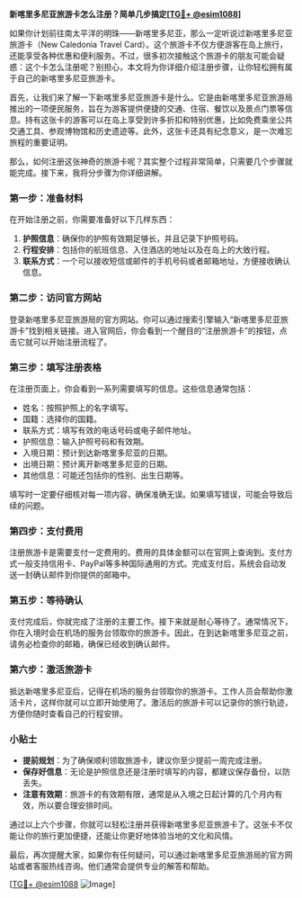**新喀里多尼亚旅游卡怎么注册？简单几步搞定[[TG💪+ @esim1088](https://t.me/s/esim1088)]**

如果你计划前往南太平洋的明珠——新喀里多尼亚，那么一定听说过新喀里多尼亚旅游卡（New Caledonia Travel Card）。这个旅游卡不仅方便游客在岛上旅行，还能享受各种优惠和便利服务。不过，很多初次接触这个旅游卡的朋友可能会疑惑：这个卡怎么注册呢？别担心，本文将为你详细介绍注册步骤，让你轻松拥有属于自己的新喀里多尼亚旅游卡。

首先，让我们来了解一下新喀里多尼亚旅游卡是什么。它是由新喀里多尼亚旅游局推出的一项便民服务，旨在为游客提供便捷的交通、住宿、餐饮以及景点门票等信息。持有这张卡的游客可以在岛上享受到许多折扣和特别优惠，比如免费乘坐公共交通工具、参观博物馆和历史遗迹等。此外，这张卡还具有纪念意义，是一次难忘旅程的重要证明。

那么，如何注册这张神奇的旅游卡呢？其实整个过程非常简单，只需要几个步骤就能完成。接下来，我将分步骤为你详细讲解。

### 第一步：准备材料

在开始注册之前，你需要准备好以下几样东西：
1. **护照信息**：确保你的护照有效期足够长，并且记录下护照号码。
2. **行程安排**：包括你的航班信息、入住酒店的地址以及在岛上的大致行程。
3. **联系方式**：一个可以接收短信或邮件的手机号码或者邮箱地址，方便接收确认信息。

### 第二步：访问官方网站

登录新喀里多尼亚旅游局的官方网站。你可以通过搜索引擎输入“新喀里多尼亚旅游卡”找到相关链接。进入官网后，你会看到一个醒目的“注册旅游卡”的按钮，点击它就可以开始注册流程了。

### 第三步：填写注册表格

在注册页面上，你会看到一系列需要填写的信息。这些信息通常包括：
- 姓名：按照护照上的名字填写。
- 国籍：选择你的国籍。
- 联系方式：填写有效的电话号码或电子邮件地址。
- 护照信息：输入护照号码和有效期。
- 入境日期：预计到达新喀里多尼亚的日期。
- 出境日期：预计离开新喀里多尼亚的日期。
- 其他信息：可能还包括你的性别、出生日期等。

填写时一定要仔细核对每一项内容，确保准确无误。如果填写错误，可能会导致后续的问题。

### 第四步：支付费用

注册旅游卡是需要支付一定费用的。费用的具体金额可以在官网上查询到。支付方式一般支持信用卡、PayPal等多种国际通用的方式。完成支付后，系统会自动发送一封确认邮件到你提供的邮箱中。

### 第五步：等待确认

支付完成后，你就完成了注册的主要工作。接下来就是耐心等待了。通常情况下，你在入境时会在机场的服务台领取你的旅游卡。因此，在到达新喀里多尼亚之前，请务必检查你的邮箱，确保已经收到确认邮件。

### 第六步：激活旅游卡

抵达新喀里多尼亚后，记得在机场的服务台领取你的旅游卡。工作人员会帮助你激活卡片，这样你就可以立即开始使用了。激活后的旅游卡可以记录你的旅行轨迹，方便你随时查看自己的行程安排。

### 小贴士

- **提前规划**：为了确保顺利领取旅游卡，建议你至少提前一周完成注册。
- **保存好信息**：无论是护照信息还是注册时填写的内容，都建议保存备份，以防丢失。
- **注意有效期**：旅游卡的有效期有限，通常是从入境之日起计算的几个月内有效，所以要合理安排时间。

通过以上六个步骤，你就可以轻松注册并获得新喀里多尼亚旅游卡了。这张卡不仅能让你的旅行更加便捷，还能让你更好地体验当地的文化和风情。

最后，再次提醒大家，如果你有任何疑问，可以通过新喀里多尼亚旅游局的官方网站或者客服热线咨询。他们通常会提供专业的解答和帮助。

[[TG💪+ @esim1088](https://t.me/s/esim1088) ![Image](https://i.postimg.cc/4NQfJmqS/Snipaste-2025-05-13-00-14-12.png)]